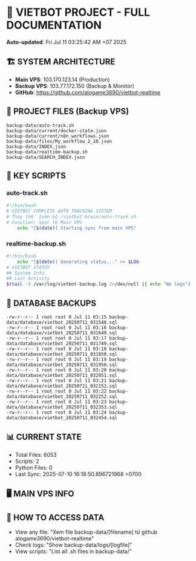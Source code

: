 # 🤖 VIETBOT PROJECT - FULL DOCUMENTATION
**Auto-updated**: Fri Jul 11 03:25:42 AM +07 2025

## 🏗️ SYSTEM ARCHITECTURE
- **Main VPS**: 103.170.123.14 (Production)
- **Backup VPS**: 103.77.172.150 (Backup & Monitor)
- **GitHub**: https://github.com/alogame3690/vietbot-realtime

## 📁 PROJECT FILES (Backup VPS)
```
backup-data/auto-track.sh
backup-data/current/docker-state.json
backup-data/current/n8n_workflows.json
backup-data/files/My_workflow_2_10.json
backup-data/INDEX.json
backup-data/realtime-backup.sh
backup-data/SEARCH_INDEX.json
```

## 🔧 KEY SCRIPTS
### auto-track.sh
```bash
#!/bin/bash
# VIETBOT COMPLETE AUTO TRACKING SYSTEM
# Thay thế toàn bộ /vietbot-brain/auto-track.sh
# Function: Sync từ Main VPS
    echo "[$(date)] Starting sync from main VPS"
```
### realtime-backup.sh
```bash
#!/bin/bash
    echo "[$(date)] Generating status..." >> $LOG
# VIETBOT STATUS
## System Info
## Last Activity
$(tail -5 /var/log/vietbot-backup.log 2>/dev/null || echo "No logs")
```

## 💾 DATABASE BACKUPS
```
-rw-r--r-- 1 root root 0 Jul 11 03:15 backup-data/database/vietbot_20250711_031548.sql
-rw-r--r-- 1 root root 0 Jul 11 03:16 backup-data/database/vietbot_20250711_031649.sql
-rw-r--r-- 1 root root 0 Jul 11 03:17 backup-data/database/vietbot_20250711_031749.sql
-rw-r--r-- 1 root root 0 Jul 11 03:18 backup-data/database/vietbot_20250711_031850.sql
-rw-r--r-- 1 root root 0 Jul 11 03:19 backup-data/database/vietbot_20250711_031950.sql
-rw-r--r-- 1 root root 0 Jul 11 03:20 backup-data/database/vietbot_20250711_032051.sql
-rw-r--r-- 1 root root 0 Jul 11 03:21 backup-data/database/vietbot_20250711_032152.sql
-rw-r--r-- 1 root root 0 Jul 11 03:22 backup-data/database/vietbot_20250711_032252.sql
-rw-r--r-- 1 root root 0 Jul 11 03:23 backup-data/database/vietbot_20250711_032353.sql
-rw-r--r-- 1 root root 0 Jul 11 03:24 backup-data/database/vietbot_20250711_032454.sql
```

## 📊 CURRENT STATE
- Total Files: 6053
- Scripts: 2
- Python Files: 0
- Last Sync: 2025-07-10 16:18:50.896721968 +0700

## 🖥️ MAIN VPS INFO


## 🚨 HOW TO ACCESS DATA
- View any file: "Xem file backup-data/[filename] từ github alogame3690/vietbot-realtime"
- Check logs: "Show backup-data/logs/[logfile]"
- View scripts: "List all .sh files in backup-data/"
